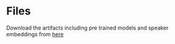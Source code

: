 # Files
Download the artifacts including pre trained models and speaker embeddings from [here](https://1drv.ms/u/s!AsC_YGX9uGhggZYnsjGU3Swtcb4ATA?e=IHecbT)
